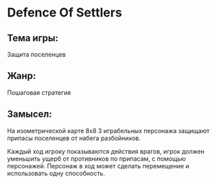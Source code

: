 # Defence Of Settlers

## Тема игры: 
Защита поселенцев
## Жанр: 
Пошаговая стратегия
## Замысел:
На изометрической карте 8x8 3 играбельных персонажа защищают припасы поселенцев от набега разбойников.

Каждый ход игроку показываются действия врагов, игрок должен 
уменьшить ущерб от противников по припасам, с помощью персонажей. 
Персонаж в ход может сделать перемещение и использовать одну способность.
